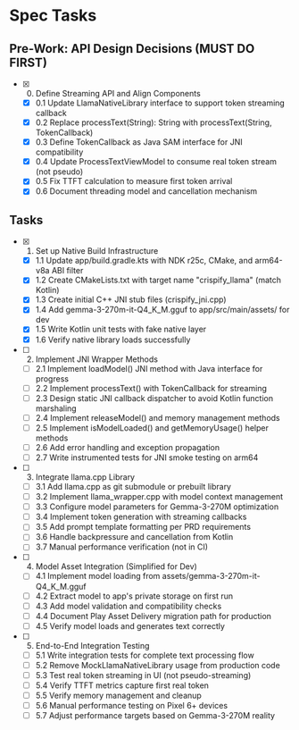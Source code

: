 # Spec Tasks

## Pre-Work: API Design Decisions (MUST DO FIRST)

- [x] 0. Define Streaming API and Align Components
  - [x] 0.1 Update LlamaNativeLibrary interface to support token streaming callback
  - [x] 0.2 Replace processText(String): String with processText(String, TokenCallback)
  - [x] 0.3 Define TokenCallback as Java SAM interface for JNI compatibility
  - [x] 0.4 Update ProcessTextViewModel to consume real token stream (not pseudo)
  - [x] 0.5 Fix TTFT calculation to measure first token arrival
  - [x] 0.6 Document threading model and cancellation mechanism

## Tasks

- [x] 1. Set up Native Build Infrastructure
  - [x] 1.1 Update app/build.gradle.kts with NDK r25c, CMake, and arm64-v8a ABI filter
  - [x] 1.2 Create CMakeLists.txt with target name "crispify_llama" (match Kotlin)
  - [x] 1.3 Create initial C++ JNI stub files (crispify_jni.cpp)
  - [x] 1.4 Add gemma-3-270m-it-Q4_K_M.gguf to app/src/main/assets/ for dev
  - [x] 1.5 Write Kotlin unit tests with fake native layer
  - [x] 1.6 Verify native library loads successfully

- [ ] 2. Implement JNI Wrapper Methods
  - [ ] 2.1 Implement loadModel() JNI method with Java interface for progress
  - [ ] 2.2 Implement processText() with TokenCallback for streaming
  - [ ] 2.3 Design static JNI callback dispatcher to avoid Kotlin function marshaling
  - [ ] 2.4 Implement releaseModel() and memory management methods
  - [ ] 2.5 Implement isModelLoaded() and getMemoryUsage() helper methods
  - [ ] 2.6 Add error handling and exception propagation
  - [ ] 2.7 Write instrumented tests for JNI smoke testing on arm64

- [ ] 3. Integrate llama.cpp Library
  - [ ] 3.1 Add llama.cpp as git submodule or prebuilt library
  - [ ] 3.2 Implement llama_wrapper.cpp with model context management
  - [ ] 3.3 Configure model parameters for Gemma-3-270M optimization
  - [ ] 3.4 Implement token generation with streaming callbacks
  - [ ] 3.5 Add prompt template formatting per PRD requirements
  - [ ] 3.6 Handle backpressure and cancellation from Kotlin
  - [ ] 3.7 Manual performance verification (not in CI)

- [ ] 4. Model Asset Integration (Simplified for Dev)
  - [ ] 4.1 Implement model loading from assets/gemma-3-270m-it-Q4_K_M.gguf
  - [ ] 4.2 Extract model to app's private storage on first run
  - [ ] 4.3 Add model validation and compatibility checks
  - [ ] 4.4 Document Play Asset Delivery migration path for production
  - [ ] 4.5 Verify model loads and generates text correctly

- [ ] 5. End-to-End Integration Testing
  - [ ] 5.1 Write integration tests for complete text processing flow
  - [ ] 5.2 Remove MockLlamaNativeLibrary usage from production code
  - [ ] 5.3 Test real token streaming in UI (not pseudo-streaming)
  - [ ] 5.4 Verify TTFT metrics capture first real token
  - [ ] 5.5 Verify memory management and cleanup
  - [ ] 5.6 Manual performance testing on Pixel 6+ devices
  - [ ] 5.7 Adjust performance targets based on Gemma-3-270M reality